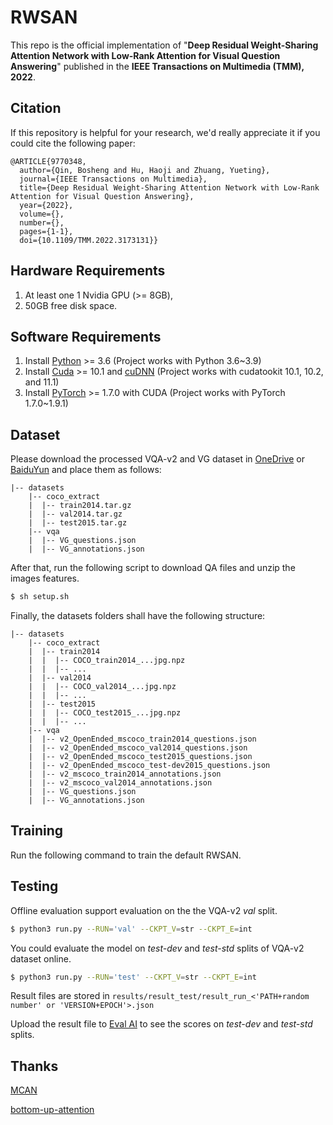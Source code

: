# RWSAN
This repo is the official implementation of "**Deep Residual Weight-Sharing Attention Network with Low-Rank Attention for Visual Question Answering**" published in the **IEEE Transactions on Multimedia (TMM), 2022**.

## Citation
If this repository is helpful for your research, we'd really appreciate it if you could cite the following paper:

```
@ARTICLE{9770348,
  author={Qin, Bosheng and Hu, Haoji and Zhuang, Yueting},
  journal={IEEE Transactions on Multimedia}, 
  title={Deep Residual Weight-Sharing Attention Network with Low-Rank Attention for Visual Question Answering}, 
  year={2022},
  volume={},
  number={},
  pages={1-1},
  doi={10.1109/TMM.2022.3173131}}
  ```

## Hardware Requirements
1. At least one 1 Nvidia GPU (>= 8GB), 
2. 50GB free disk space.

## Software Requirements
1. Install [Python](https://www.python.org/downloads/) >= 3.6 (Project works with Python 3.6~3.9)
2. Install [Cuda](https://developer.nvidia.com/cuda-toolkit) >= 10.1 and [cuDNN](https://developer.nvidia.com/cudnn) (Project works with cudatookit 10.1, 10.2, and 11.1)
3. Install [PyTorch](http://pytorch.org/) >= 1.7.0 with CUDA (Project works with PyTorch 1.7.0~1.9.1)

## Dataset
Please download the processed VQA-v2 and VG dataset in [OneDrive]() or [BaiduYun](https://pan.baidu.com/s/19PdZwXWx2vhByfKxZt9oCw?pwd=rwsa) and place them as follows:

```angular2html
|-- datasets
	|-- coco_extract
	|  |-- train2014.tar.gz
	|  |-- val2014.tar.gz
	|  |-- test2015.tar.gz
	|-- vqa
	|  |-- VG_questions.json
	|  |-- VG_annotations.json
```

After that, run the following script to download QA files and unzip the images features.

```bash
$ sh setup.sh
```

Finally, the datasets folders shall have the following structure:

```angular2html
|-- datasets
	|-- coco_extract
	|  |-- train2014
	|  |  |-- COCO_train2014_...jpg.npz
	|  |  |-- ...
	|  |-- val2014
	|  |  |-- COCO_val2014_...jpg.npz
	|  |  |-- ...
	|  |-- test2015
	|  |  |-- COCO_test2015_...jpg.npz
	|  |  |-- ...
	|-- vqa
	|  |-- v2_OpenEnded_mscoco_train2014_questions.json
	|  |-- v2_OpenEnded_mscoco_val2014_questions.json
	|  |-- v2_OpenEnded_mscoco_test2015_questions.json
	|  |-- v2_OpenEnded_mscoco_test-dev2015_questions.json
	|  |-- v2_mscoco_train2014_annotations.json
	|  |-- v2_mscoco_val2014_annotations.json
	|  |-- VG_questions.json
	|  |-- VG_annotations.json

```


## Training 
Run the following command to train the default RWSAN.

## Testing
Offline evaluation support evaluation on the the VQA-v2 *val* split.

```bash
$ python3 run.py --RUN='val' --CKPT_V=str --CKPT_E=int
```

You could evaluate the model on *test-dev* and *test-std* splits of VQA-v2 dataset online.

```bash
$ python3 run.py --RUN='test' --CKPT_V=str --CKPT_E=int
```

Result files are stored in ```results/result_test/result_run_<'PATH+random number' or 'VERSION+EPOCH'>.json```

Upload the result file to [Eval AI](https://eval.ai/web/challenges/challenge-page/830/overview) to see the scores on *test-dev* and *test-std* splits.

## Thanks
[MCAN](https://github.com/MILVLG/mcan-vqa)

[bottom-up-attention](https://github.com/peteanderson80/bottom-up-attention)
